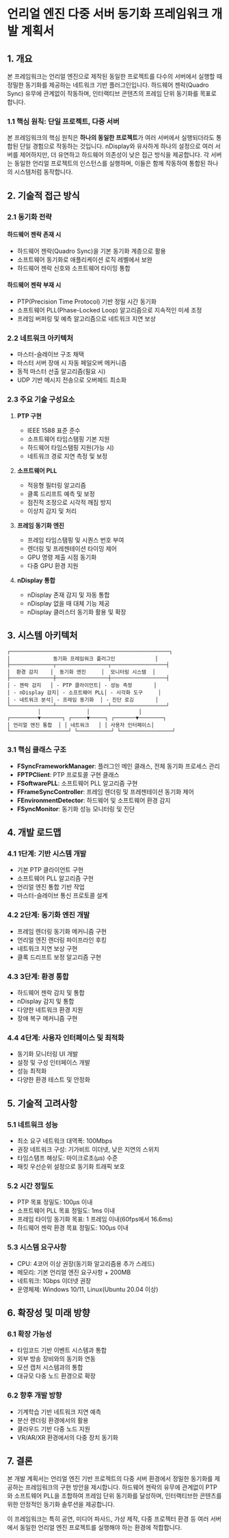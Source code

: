 # 언리얼 엔진 다중 서버 동기화 프레임워크 개발 계획서

## 1. 개요

본 프레임워크는 언리얼 엔진으로 제작된 동일한 프로젝트를 다수의 서버에서 실행할 때 정밀한 동기화를 제공하는 네트워크 기반 플러그인입니다. 하드웨어 젠락(Quadro Sync) 유무에 관계없이 작동하며, 인터랙티브 콘텐츠의 프레임 단위 동기화를 목표로 합니다.

### 1.1 핵심 원칙: 단일 프로젝트, 다중 서버

본 프레임워크의 핵심 원칙은 **하나의 동일한 프로젝트**가 여러 서버에서 실행되더라도 통합된 단일 경험으로 작동하는 것입니다. nDisplay와 유사하게 하나의 설정으로 여러 서버를 제어하지만, 더 유연하고 하드웨어 의존성이 낮은 접근 방식을 제공합니다. 각 서버는 동일한 언리얼 프로젝트의 인스턴스를 실행하며, 이들은 함께 작동하여 통합된 하나의 시스템처럼 동작합니다.

## 2. 기술적 접근 방식

### 2.1 동기화 전략

#### 하드웨어 젠락 존재 시
- 하드웨어 젠락(Quadro Sync)을 기본 동기화 계층으로 활용
- 소프트웨어 동기화로 애플리케이션 로직 레벨에서 보완
- 하드웨어 젠락 신호와 소프트웨어 타이밍 통합

#### 하드웨어 젠락 부재 시
- PTP(Precision Time Protocol) 기반 정밀 시간 동기화
- 소프트웨어 PLL(Phase-Locked Loop) 알고리즘으로 지속적인 미세 조정
- 프레임 버퍼링 및 예측 알고리즘으로 네트워크 지연 보상

### 2.2 네트워크 아키텍처

- 마스터-슬레이브 구조 채택
- 마스터 서버 장애 시 자동 페일오버 메커니즘
- 동적 마스터 선출 알고리즘(필요 시)
- UDP 기반 메시지 전송으로 오버헤드 최소화

### 2.3 주요 기술 구성요소

1. **PTP 구현**
   - IEEE 1588 표준 준수
   - 소프트웨어 타임스탬핑 기본 지원
   - 하드웨어 타임스탬핑 지원(가능 시)
   - 네트워크 경로 지연 측정 및 보정

2. **소프트웨어 PLL**
   - 적응형 필터링 알고리즘
   - 클록 드리프트 예측 및 보정
   - 점진적 조정으로 시각적 깨짐 방지
   - 이상치 감지 및 처리

3. **프레임 동기화 엔진**
   - 프레임 타임스탬핑 및 시퀀스 번호 부여
   - 렌더링 및 프레젠테이션 타이밍 제어
   - GPU 명령 제출 시점 동기화
   - 다중 GPU 환경 지원

4. **nDisplay 통합**
   - nDisplay 존재 감지 및 자동 통합
   - nDisplay 없을 때 대체 기능 제공
   - nDisplay 클러스터 동기화 활용 및 확장

## 3. 시스템 아키텍처

```
┌────────────────────────────────────────────────────┐
│              동기화 프레임워크 플러그인             │
├──────────────┬─────────────────┬──────────────────┤
│  환경 감지    │  동기화 엔진     │  모니터링 시스템  │
├──────────────┼─────────────────┼──────────────────┤
│ - 젠락 감지   │ - PTP 클라이언트│ - 성능 측정       │
│ - nDisplay 감지│ - 소프트웨어 PLL│ - 시각화 도구     │
│ - 네트워크 분석│ - 프레임 동기화  │ - 진단 로깅       │
└──────────────┴─────────────────┴──────────────────┘
          │               │                │
┌─────────▼───────┐ ┌─────▼─────┐ ┌───────▼────────┐
│ 언리얼 엔진 통합  │ │ 네트워크   │ │ 사용자 인터페이스│
└───────────────────┘ └───────────┘ └─────────────────┘
```

### 3.1 핵심 클래스 구조

- **FSyncFrameworkManager**: 플러그인 메인 클래스, 전체 동기화 프로세스 관리
- **FPTPClient**: PTP 프로토콜 구현 클래스
- **FSoftwarePLL**: 소프트웨어 PLL 알고리즘 구현
- **FFrameSyncController**: 프레임 렌더링 및 프레젠테이션 동기화 제어
- **FEnvironmentDetector**: 하드웨어 및 소프트웨어 환경 감지
- **FSyncMonitor**: 동기화 성능 모니터링 및 진단

## 4. 개발 로드맵

### 4.1 1단계: 기반 시스템 개발
- 기본 PTP 클라이언트 구현
- 소프트웨어 PLL 알고리즘 구현
- 언리얼 엔진 통합 기반 작업
- 마스터-슬레이브 통신 프로토콜 설계

### 4.2 2단계: 동기화 엔진 개발
- 프레임 렌더링 동기화 메커니즘 구현
- 언리얼 엔진 렌더링 파이프라인 후킹
- 네트워크 지연 보상 구현
- 클록 드리프트 보정 알고리즘 구현

### 4.3 3단계: 환경 통합
- 하드웨어 젠락 감지 및 통합
- nDisplay 감지 및 통합
- 다양한 네트워크 환경 지원
- 장애 복구 메커니즘 구현

### 4.4 4단계: 사용자 인터페이스 및 최적화
- 동기화 모니터링 UI 개발
- 설정 및 구성 인터페이스 개발
- 성능 최적화
- 다양한 환경 테스트 및 안정화

## 5. 기술적 고려사항

### 5.1 네트워크 성능
- 최소 요구 네트워크 대역폭: 100Mbps
- 권장 네트워크 구성: 기가비트 이더넷, 낮은 지연의 스위치
- 타임스탬프 해상도: 마이크로초(μs) 수준
- 패킷 우선순위 설정으로 동기화 트래픽 보호

### 5.2 시간 정밀도
- PTP 목표 정밀도: 100μs 이내
- 소프트웨어 PLL 목표 정밀도: 1ms 이내
- 프레임 타이밍 동기화 목표: 1 프레임 이내(60fps에서 16.6ms)
- 하드웨어 젠락 환경 목표 정밀도: 100μs 이내

### 5.3 시스템 요구사항
- CPU: 4코어 이상 권장(동기화 알고리즘용 추가 스레드)
- 메모리: 기본 언리얼 엔진 요구사항 + 200MB
- 네트워크: 1Gbps 이더넷 권장
- 운영체제: Windows 10/11, Linux(Ubuntu 20.04 이상)

## 6. 확장성 및 미래 방향

### 6.1 확장 가능성
- 타임코드 기반 이벤트 시스템과 통합
- 외부 방송 장비와의 동기화 연동
- 모션 캡처 시스템과의 통합
- 대규모 다중 노드 환경으로 확장

### 6.2 향후 개발 방향
- 기계학습 기반 네트워크 지연 예측
- 분산 렌더링 환경에서의 활용
- 클라우드 기반 다중 노드 지원
- VR/AR/XR 환경에서의 다중 장치 동기화

## 7. 결론

본 개발 계획서는 언리얼 엔진 기반 프로젝트의 다중 서버 환경에서 정밀한 동기화를 제공하는 프레임워크의 구현 방안을 제시합니다. 하드웨어 젠락의 유무에 관계없이 PTP와 소프트웨어 PLL을 조합하여 프레임 단위 동기화를 달성하며, 인터랙티브한 콘텐츠를 위한 안정적인 동기화 솔루션을 제공합니다.

이 프레임워크는 특히 공연, 미디어 파사드, 가상 제작, 다중 프로젝터 환경 등 여러 서버에서 동일한 언리얼 엔진 프로젝트를 실행해야 하는 환경에 적합합니다.
